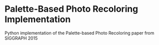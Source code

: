 # Palette-Based Photo Recoloring Implementation
Python implementation of the Palette-based Photo Recoloring paper from SIGGRAPH 2015
